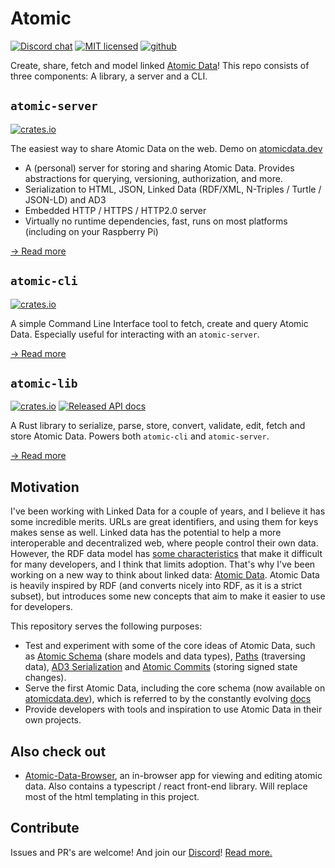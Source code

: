 # Atomic

[![Discord chat][discord-badge]][discord-url]
[![MIT licensed](https://img.shields.io/badge/license-MIT-blue.svg)](./LICENSE)
[![github](https://img.shields.io/github/stars/joepio/atomic?style=social)](https://github.com/joepio/atomic)

Create, share, fetch and model linked [Atomic Data](https://docs.atomicdata.dev)!
This repo consists of three components: A library, a server and a CLI.

## `atomic-server`

[![crates.io](https://meritbadge.herokuapp.com/atomic-server)](https://crates.io/crates/atomic-server)

The easiest way to share Atomic Data on the web. Demo on [atomicdata.dev](https://atomicdata.dev)

- A (personal) server for storing and sharing Atomic Data. Provides abstractions for querying, versioning, authorization, and more.
- Serialization to HTML, JSON, Linked Data (RDF/XML, N-Triples / Turtle / JSON-LD) and AD3
- Embedded HTTP / HTTPS / HTTP2.0 server
- Virtually no runtime dependencies, fast, runs on most platforms (including on your Raspberry Pi)

[→ Read more](server/README.md)

## `atomic-cli`

[![crates.io](https://meritbadge.herokuapp.com/atomic-cli)](https://crates.io/crates/atomic-cli)

A simple Command Line Interface tool to fetch, create and query Atomic Data.
Especially useful for interacting with an `atomic-server`.

[→ Read more](cli/README.md)

## `atomic-lib`

[![crates.io](https://meritbadge.herokuapp.com/atomic_lib)](https://crates.io/crates/atomic_lib)
[![Released API docs](https://docs.rs/atomic_lib/badge.svg)](https://docs.rs/atomic_lib)

A Rust library to serialize, parse, store, convert, validate, edit, fetch and store Atomic Data.
Powers both `atomic-cli` and `atomic-server`.

[→ Read more](lib/README.md)

## Motivation

I've been working with Linked Data for a couple of years, and I believe it has some incredible merits.
URLs are great identifiers, and using them for keys makes sense as well.
Linked data has the potential to help a more interoperable and decentralized web, where people control their own data.
However, the RDF data model has [some characteristics](https://docs.atomicdata.dev/interoperability/rdf.html) that make it difficult for many developers, and I think that limits adoption.
That's why I've been working on a new way to think about linked data: [Atomic Data](https://docs.atomicdata.dev/).
Atomic Data is heavily inspired by RDF (and converts nicely into RDF, as it is a strict subset), but introduces some new concepts that aim to make it easier to use for developers.

This repository serves the following purposes:

- Test and experiment with some of the core ideas of Atomic Data, such as [Atomic Schema](https://docs.atomicdata.dev/schema/intro.html) (share models and data types), [Paths](https://docs.atomicdata.dev/core/paths.html) (traversing data), [AD3 Serialization](https://docs.atomicdata.dev/core/serialization.html) and [Atomic Commits](https://docs.atomicdata.dev/commits/intro.html) (storing signed state changes).
- Serve the first Atomic Data, including the core schema (now available on [atomicdata.dev](https://atomicdata.dev)), which is referred to by the constantly evolving [docs](https://docs.atomicdata.dev/)
- Provide developers with tools and inspiration to use Atomic Data in their own projects.

## Also check out

- [Atomic-Data-Browser](https://github.com/joepio/atomic-data-browser), an in-browser app for viewing and editing atomic data. Also contains a typescript / react front-end library. Will replace most of the html templating in this project.

## Contribute

Issues and PR's are welcome!
And join our [Discord][discord-url]!
[Read more.](CONTRIBUTE.md)

[discord-badge]: https://img.shields.io/discord/723588174747533393.svg?logo=discord
[discord-url]: https://discord.gg/a72Rv2P

